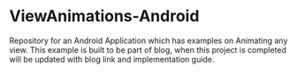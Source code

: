 # ViewAnimations-Android
Repository for an Android Application which has examples on Animating any view. This example is 
built to be part of blog, when this project is completed will be updated with blog link and 
implementation guide.
